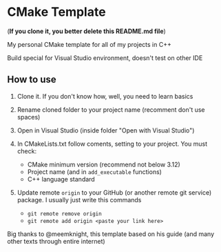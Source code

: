 # CMake Template

(**If you clone it, you better delete this README.md file**)

My personal CMake template for all of my projects in C++

Build special for Visual Studio environment, doesn't test on other IDE

## How to use

1. Clone it. If you don't know how, well, you need to learn basics

2. Rename cloned folder to your project name (recomment don't use spaces)

3. Open in Visual Studio (inside folder "Open with Visual Studio")

4. In CMakeLists.txt follow coments, setting to your project. You must check:
    - CMake minimum version (recommend not below 3.12)
    - Project name (and in `add_executable` functions)
    - C++ language standard

5. Update remote `origin` to your GitHub (or another remote git service) package.
I usually just write this commands
    - `git remote remove origin`
    - `git remote add origin <paste your link here>`


Big thanks to @meemknight, this template based on his guide 
(and many other texts through entire internet)
